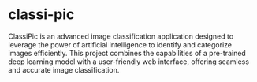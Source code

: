 # classi-pic
ClassiPic is an advanced image classification application designed to leverage the power of artificial intelligence to identify and categorize images efficiently. This project combines the capabilities of a pre-trained deep learning model with a user-friendly web interface, offering seamless and accurate image classification.
